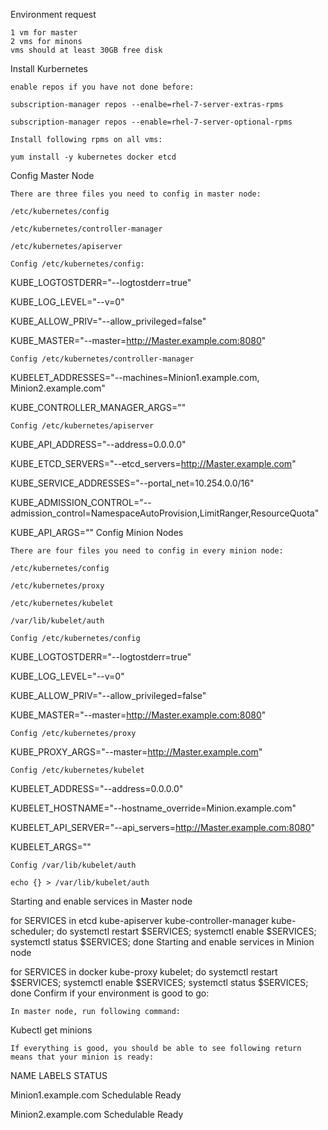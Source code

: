 Environment request

    1 vm for master
    2 vms for minons
    vms should at least 30GB free disk

Install Kurbernetes

    enable repos if you have not done before:

    subscription-manager repos --enalbe=rhel-7-server-extras-rpms

    subscription-manager repos --enable=rhel-7-server-optional-rpms

    Install following rpms on all vms:

    yum install -y kubernetes docker etcd

Config Master Node

    There are three files you need to config in master node:

    /etc/kubernetes/config

    /etc/kubernetes/controller-manager

    /etc/kubernetes/apiserver

    Config /etc/kubernetes/config:

KUBE_LOGTOSTDERR="--logtostderr=true"

KUBE_LOG_LEVEL="--v=0"

KUBE_ALLOW_PRIV="--allow_privileged=false"

KUBE_MASTER="--master=http://Master.example.com:8080"

    Config /etc/kubernetes/controller-manager

KUBELET_ADDRESSES="--machines=Minion1.example.com, Minion2.example.com"

KUBE_CONTROLLER_MANAGER_ARGS=""

    Config /etc/kubernetes/apiserver

KUBE_API_ADDRESS="--address=0.0.0.0"

KUBE_ETCD_SERVERS="--etcd_servers=http://Master.example.com"

KUBE_SERVICE_ADDRESSES="--portal_net=10.254.0.0/16"

KUBE_ADMISSION_CONTROL="--admission_control=NamespaceAutoProvision,LimitRanger,ResourceQuota"

KUBE_API_ARGS=""
Config Minion Nodes

    There are four files you need to config in every minion node:

    /etc/kubernetes/config

    /etc/kubernetes/proxy

    /etc/kubernetes/kubelet

    /var/lib/kubelet/auth

    Config /etc/kubernetes/config

KUBE_LOGTOSTDERR="--logtostderr=true"

KUBE_LOG_LEVEL="--v=0"

KUBE_ALLOW_PRIV="--allow_privileged=false"

KUBE_MASTER="--master=http://Master.example.com:8080"

    Config /etc/kubernetes/proxy

KUBE_PROXY_ARGS="--master=http://Master.example.com"

    Config /etc/kubernetes/kubelet

KUBELET_ADDRESS="--address=0.0.0.0"

KUBELET_HOSTNAME="--hostname_override=Minion.example.com"

KUBELET_API_SERVER="--api_servers=http://Master.example.com:8080"

KUBELET_ARGS=""

    Config /var/lib/kubelet/auth

    echo {} > /var/lib/kubelet/auth

Starting and enable services in Master node

for SERVICES in etcd kube-apiserver kube-controller-manager kube-scheduler; do systemctl restart $SERVICES; systemctl enable $SERVICES; systemctl status $SERVICES; done
Starting and enable services in Minion node

for SERVICES in docker kube-proxy kubelet; do systemctl restart $SERVICES; systemctl enable $SERVICES; systemctl status $SERVICES; done
Confirm if your environment is good to go:

    In master node, run following command:

Kubectl get minions

    If everything is good, you should be able to see following return means that your minion is ready:

NAME LABELS STATUS

Minion1.example.com Schedulable <none> Ready

Minion2.example.com Schedulable <none> Ready
